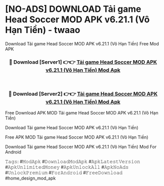 # [NO-ADS] DOWNLOAD Tải game Head Soccer MOD APK v6.21.1 (Vô Hạn Tiền) - twaao
Download Tải game Head Soccer MOD APK v6.21.1 (Vô Hạn Tiền) Free Mod APK

<div align="center">
<h3>🔴 Download [Server1] 👉👉 <a href="https://apk-comot.site?title=Tải_game_Head_Soccer_MOD_APK_v6.21.1_(Vô_Hạn_Tiền)">Tải game Head Soccer MOD APK v6.21.1 (Vô Hạn Tiền) Mod Apk</a></h3><br>

<h3>🔴 Download [Server2] 👉👉 <a href="https://apk-comot.site?title=Tải_game_Head_Soccer_MOD_APK_v6.21.1_(Vô_Hạn_Tiền)">Tải game Head Soccer MOD APK v6.21.1 (Vô Hạn Tiền) Mod Apk</a></h3>
</div>


Free Download APK MOD Tải game Head Soccer MOD APK v6.21.1 (Vô Hạn Tiền)

Download Tải game Head Soccer MOD APK v6.21.1 (Vô Hạn Tiền) 

Free APK MOD Tải game Head Soccer MOD APK v6.21.1 (Vô Hạn Tiền) 

Download Tải game Head Soccer MOD APK v6.21.1 (Vô Hạn Tiền) Mod For Android

𝚃𝚊𝚐𝚜: #𝙼𝚘𝚍𝙰𝚙𝚔 #𝙳𝚘𝚠𝚗𝚕𝚘𝚊𝚍𝙼𝚘𝚍𝙰𝚙𝚔 #𝙰𝚙𝚔𝙻𝚊𝚝𝚎𝚜𝚝𝚅𝚎𝚛𝚜𝚒𝚘𝚗 #𝙰𝚙𝚔𝚄𝚗𝚕𝚒𝚖𝚒𝚝𝚎𝚍𝙼𝚘𝚗𝚎𝚢 #𝙰𝚙𝚔𝚄𝚗𝚕𝚘𝚌𝚔𝙰𝚕𝚕 #𝙰𝚙𝚔𝙽𝚘𝙰𝚍𝚜 #𝚄𝚗𝚕𝚘𝚌𝚔𝙿𝚛𝚎𝚖𝚒𝚞𝚖 #𝙵𝚘𝚛𝙰𝚗𝚍𝚛𝚘𝚒𝚍 #𝙵𝚛𝚎𝚎𝙳𝚘𝚠𝚗𝚕𝚘𝚊𝚍 #home_design_mod_apk